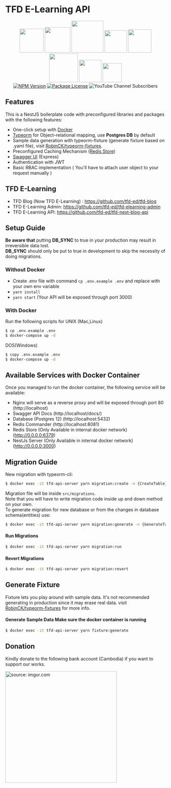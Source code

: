 <h1>TFD E-Learning API </h1>  
<p align="center">  
<img src="https://img.shields.io/badge/docker-%230db7ed.svg?style=for-the-badge&logo=docker&logoColor=white" width="75">  
<img src="https://img.shields.io/badge/node.js-%2343853D.svg?style=for-the-badge&logo=node.js&logoColor=white" width="80">  
<img src="https://img.shields.io/badge/typescript-%23007ACC.svg?style=for-the-badge&logo=typescript&logoColor=white" width="100">  
<img src="https://img.shields.io/badge/nginx-%23009639.svg?style=for-the-badge&logo=nginx&logoColor=white" width="70">  
<img src="https://img.shields.io/badge/nestjs-%23E0234E.svg?style=for-the-badge&logo=nestjs&logoColor=white" width="73">  
<img src="https://img.shields.io/badge/postgres-%23316192.svg?style=for-the-badge&logo=postgresql&logoColor=white" width="90">  
<img src="https://img.shields.io/badge/redis-%23DD0031.svg?style=for-the-badge&logo=redis&logoColor=white" width="70">  
<img src="https://img.shields.io/badge/-jest-%23C21325?style=for-the-badge&logo=jest&logoColor=white" width="60">  
<br/>  
<a href="https://www.npmjs.com/~nestjscore" target="_blank"><img src="https://badge.fury.io/js/%40nestjs%2Fcore.svg" alt="NPM Version" /></a>  
<a href="https://www.gnu.org/licenses/gpl-3.0" target="_blank"><img src="https://img.shields.io/badge/License-GPLv3-blue.svg" alt="Package License" /></a>  
<img alt="YouTube Channel Subscribers" src="https://img.shields.io/youtube/channel/subscribers/UCJHZ__wUxS9lgTZHMxpMJcQ?style=social">  
</p>  

## Features

This is a NestJS boilerplate code with preconfigured libraries and packages with the following features:
- One-click setup with [Docker](https://www.docker.com/)
- [Typeorm](https://typeorm.io/) for Object–relational mapping, use **Postgres DB** by default
- Sample data generation with typeorm-fixture (generate fixture based on .yaml file), visit [RobinCK/typeorm-fixtures](https://github.com/RobinCK/typeorm-fixtures).
- Preconfigured Caching Mechanism ([Redis Store](https://redis.io/))
- [Swagger UI](https://swagger.io/) (Express)
- Authentication with JWT
- Basic RBAC implementation ( You'll have to attach user object to your request manually )

## TFD E-Learning
- TFD Blog (Now TFD E-Learning) : https://github.com/tfd-ed/tfd-blog
- TFD E-Learning Admin: https://github.com/tfd-ed/tfd-elearning-admin
- TFD E-Learning API: https://github.com/tfd-ed/tfd-nest-blog-api

## Setup Guide
**Be aware that** putting **DB_SYNC** to true in your production may result in irreversible data lost.  
**DB_SYNC** should only be put to true in development to skip the necessity of doing migrations.
### Without Docker

- Create .env file with command `cp .env.example .env` and replace with your own env variable
- `yarn install`
- `yarn start` (Your API will be exposed through port 3000)

### With Docker
Run the following scripts for UNIX (Mac,Linux)
```bash  
$ cp .env.example .env
$ docker-compose up -d
```  
DOS(Windows)
```bash  
$ copy .env.example .env
$ docker-compose up -d
```  

## Available Services with Docker Container
Once you managed to run the docker container, the following service will be available:
- Nginx will serve as a reverse proxy and will be exposed through port 80 (http://localhost)
- Swagger API Docs (http://localhost/docs/)
- Database (Postgres 12) (http://localhost:5432)
- Redis Commander (http://localhost:8081)
- Redis Store (Only Available in internal docker network) (http://0.0.0.0:6379)
- NestJs Server (Only Available in internal docker network) (http://0.0.0.0:3000)
## Migration Guide
New migration with typeorm-cli:
```bash  
$ docker exec -it tfd-api-server yarn migration:create -n {CreateTable}
```  
Migration file will be inside `src/migrations`.  
Note that you will have to write migration code inside up and down method on your own.  
To generate migration for new database or from the changes in database schema(entities) use:
```bash  
$ docker exec -it tfd-api-server yarn migration:generate -n {GenerateTable}
```  
#### Run Migrations  
```bash  
$ docker exec -it tfd-api-server yarn migration:run
```  
#### Revert Migrations
```bash  
$ docker exec -it tfd-api-server yarn migration:revert
```  

## Generate Fixture
Fixture lets you play around with sample data. It's not recommended generating in production since it may erase real data.  visit [RobinCK/typeorm-fixtures](https://github.com/RobinCK/typeorm-fixtures) for more info.
#### Generate Sample Data Make sure the docker container is running
```bash  
$ docker exec -it tfd-api-server yarn fixture:generate
```  
## Donation
Kindly donate to the following bank account (Cambodia) if you want to support our works.

<a href="https://imgur.com/fEjLJ0E"><img src="https://i.imgur.com/fEjLJ0E.jpg" title="source: imgur.com" width="350"  /></a>
